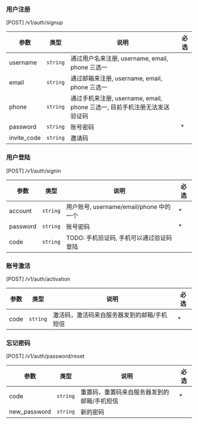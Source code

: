 ### 用户注册

[POST] /v1/auth/signup

| 参数        | 类型     | 说明                                                                      | 必选 |
| ----------- | -------- | ------------------------------------------------------------------------- | ---- |
| username    | `string` | 通过用户名来注册, username, email, phone 三选一                           |      |
| email       | `string` | 通过邮箱来注册, username, email, phone 三选一                             |      |
| phone       | `string` | 通过手机来注册, username, email, phone 三选一, 目前手机注册无法发送验证码 |      |
| password    | `string` | 账号密码                                                                  | \*   |
| invite_code | `string` | 邀请码                                                                    |      |

### 用户登陆

[POST] /v1/auth/signin

| 参数     | 类型     | 说明                                     | 必选 |
| -------- | -------- | ---------------------------------------- | ---- |
| account  | `string` | 用户账号, username/email/phone 中的一个  | \*   |
| password | `string` | 账号密码                                 | \*   |
| code     | `string` | TODO: 手机验证码, 手机可以通过验证码登陆 |      |

### 账号激活

[POST] /v1/auth/activation

| 参数 | 类型     | 说明                                        | 必选 |
| ---- | -------- | ------------------------------------------- | ---- |
| code | `string` | 激活码，激活码来自服务器发到的邮箱/手机短信 | \*   |

### 忘记密码

[POST] /v1/auth/password/reset

| 参数         | 类型     | 说明                                        | 必选 |
| ------------ | -------- | ------------------------------------------- | ---- |
| code         | `string` | 重置码，重置码来自服务器发到的邮箱/手机短信 | \*   |
| new_password | `string` | 新的密码                                    |      | \* |
